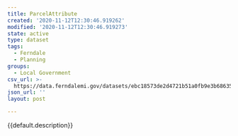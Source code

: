 ```yaml
---
title: ParcelAttribute
created: '2020-11-12T12:30:46.919262'
modified: '2020-11-12T12:30:46.919273'
state: active
type: dataset
tags:
  - Ferndale
  - Planning
groups:
  - Local Government
csv_url: >-
  https://data.ferndalemi.gov/datasets/ebc18573de2d4721b51a0fb9e3b68635_12.csv?outSR=%7B%22latestWkid%22%3A3857%2C%22wkid%22%3A102100%7D
json_url: ''
layout: post

---
```

{{default.description}}
